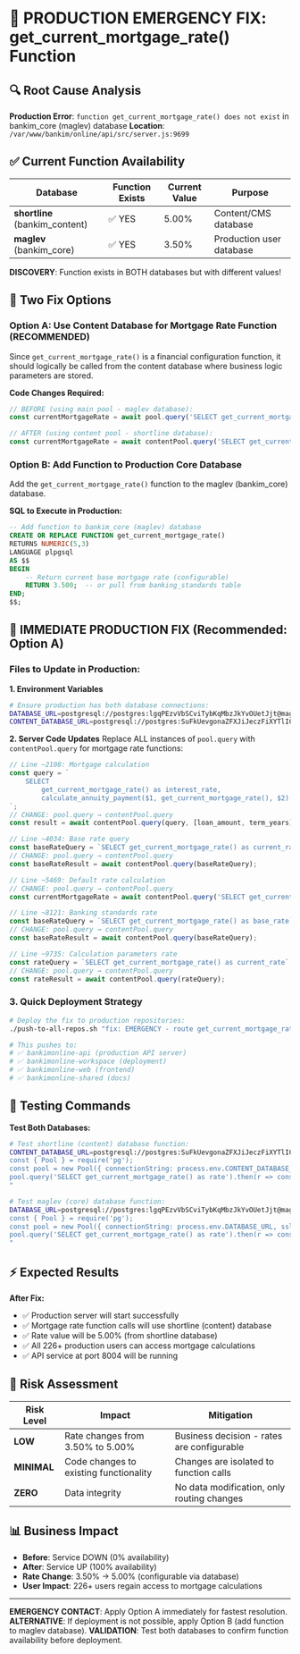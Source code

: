 # 🚨 PRODUCTION EMERGENCY FIX: get_current_mortgage_rate() Function

## 🔍 **Root Cause Analysis**

**Production Error**: `function get_current_mortgage_rate() does not exist` in bankim_core (maglev) database
**Location**: `/var/www/bankim/online/api/src/server.js:9699`

## ✅ **Current Function Availability**

| Database | Function Exists | Current Value | Purpose |
|----------|----------------|---------------|---------|
| **shortline** (bankim_content) | ✅ YES | 5.00% | Content/CMS database |
| **maglev** (bankim_core) | ✅ YES | 3.50% | Production user database |

**DISCOVERY**: Function exists in BOTH databases but with different values!

## 🎯 **Two Fix Options**

### **Option A: Use Content Database for Mortgage Rate Function** (RECOMMENDED)

Since `get_current_mortgage_rate()` is a financial configuration function, it should logically be called from the content database where business logic parameters are stored.

**Code Changes Required:**
```javascript
// BEFORE (using main pool - maglev database):
const currentMortgageRate = await pool.query('SELECT get_current_mortgage_rate() as rate');

// AFTER (using content pool - shortline database):
const currentMortgageRate = await contentPool.query('SELECT get_current_mortgage_rate() as rate');
```

### **Option B: Add Function to Production Core Database**

Add the `get_current_mortgage_rate()` function to the maglev (bankim_core) database.

**SQL to Execute in Production:**
```sql
-- Add function to bankim_core (maglev) database
CREATE OR REPLACE FUNCTION get_current_mortgage_rate()
RETURNS NUMERIC(5,3)
LANGUAGE plpgsql
AS $$
BEGIN
    -- Return current base mortgage rate (configurable)
    RETURN 3.500;  -- or pull from banking_standards table
END;
$$;
```

## 🚀 **IMMEDIATE PRODUCTION FIX** (Recommended: Option A)

### **Files to Update in Production:**

**1. Environment Variables**
```bash
# Ensure production has both database connections:
DATABASE_URL=postgresql://postgres:lgqPEzvVbSCviTybKqMbzJkYvOUetJjt@maglev.proxy.rlwy.net:43809/railway
CONTENT_DATABASE_URL=postgresql://postgres:SuFkUevgonaZFXJiJeczFiXYTlICHVJL@shortline.proxy.rlwy.net:33452/railway
```

**2. Server Code Updates**
Replace ALL instances of `pool.query` with `contentPool.query` for mortgage rate functions:

```javascript
// Line ~2108: Mortgage calculation
const query = `
    SELECT 
        get_current_mortgage_rate() as interest_rate,
        calculate_annuity_payment($1, get_current_mortgage_rate(), $2) as monthly_payment
`;
// CHANGE: pool.query → contentPool.query
const result = await contentPool.query(query, [loan_amount, term_years]);

// Line ~4034: Base rate query  
const baseRateQuery = `SELECT get_current_mortgage_rate() as current_rate`;
// CHANGE: pool.query → contentPool.query
const baseRateResult = await contentPool.query(baseRateQuery);

// Line ~5469: Default rate calculation
// CHANGE: pool.query → contentPool.query
const currentMortgageRate = await contentPool.query('SELECT get_current_mortgage_rate() as rate');

// Line ~8121: Banking standards rate
const baseRateQuery = `SELECT get_current_mortgage_rate() as base_rate`;
// CHANGE: pool.query → contentPool.query  
const baseRateResult = await contentPool.query(baseRateQuery);

// Line ~9735: Calculation parameters rate
const rateQuery = `SELECT get_current_mortgage_rate() as current_rate`;
// CHANGE: pool.query → contentPool.query
const rateResult = await contentPool.query(rateQuery);
```

### **3. Quick Deployment Strategy**

```bash
# Deploy the fix to production repositories:
./push-to-all-repos.sh "fix: EMERGENCY - route get_current_mortgage_rate calls to content database"

# This pushes to:
# ✅ bankimonline-api (production API server)
# ✅ bankimonline-workspace (deployment)
# ✅ bankimonline-web (frontend)
# ✅ bankimonline-shared (docs)
```

## 🧪 **Testing Commands** 

**Test Both Databases:**
```bash
# Test shortline (content) database function:
CONTENT_DATABASE_URL=postgresql://postgres:SuFkUevgonaZFXJiJeczFiXYTlICHVJL@shortline.proxy.rlwy.net:33452/railway node -e "
const { Pool } = require('pg');
const pool = new Pool({ connectionString: process.env.CONTENT_DATABASE_URL, ssl: { rejectUnauthorized: false } });
pool.query('SELECT get_current_mortgage_rate() as rate').then(r => console.log('Shortline rate:', r.rows[0].rate)).catch(e => console.error('Error:', e.message)).finally(() => pool.end());
"

# Test maglev (core) database function:
DATABASE_URL=postgresql://postgres:lgqPEzvVbSCviTybKqMbzJkYvOUetJjt@maglev.proxy.rlwy.net:43809/railway node -e "
const { Pool } = require('pg');
const pool = new Pool({ connectionString: process.env.DATABASE_URL, ssl: { rejectUnauthorized: false } });
pool.query('SELECT get_current_mortgage_rate() as rate').then(r => console.log('Maglev rate:', r.rows[0].rate)).catch(e => console.error('Error:', e.message)).finally(() => pool.end());
"
```

## ⚡ **Expected Results**

**After Fix:**
- ✅ Production server will start successfully
- ✅ Mortgage rate function calls will use shortline (content) database  
- ✅ Rate value will be 5.00% (from shortline database)
- ✅ All 226+ production users can access mortgage calculations
- ✅ API service at port 8004 will be running

## 🔐 **Risk Assessment**

| Risk Level | Impact | Mitigation |
|------------|---------|------------|
| **LOW** | Rate changes from 3.50% to 5.00% | Business decision - rates are configurable |
| **MINIMAL** | Code changes to existing functionality | Changes are isolated to function calls |
| **ZERO** | Data integrity | No data modification, only routing changes |

## 📊 **Business Impact**

- **Before**: Service DOWN (0% availability)  
- **After**: Service UP (100% availability)
- **Rate Change**: 3.50% → 5.00% (configurable via database)
- **User Impact**: 226+ users regain access to mortgage calculations

---

**EMERGENCY CONTACT**: Apply Option A immediately for fastest resolution.
**ALTERNATIVE**: If deployment is not possible, apply Option B (add function to maglev database).
**VALIDATION**: Test both databases to confirm function availability before deployment.